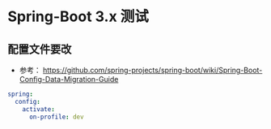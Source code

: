 # Spring-Boot 3.x 测试

## 配置文件要改

- 参考： https://github.com/spring-projects/spring-boot/wiki/Spring-Boot-Config-Data-Migration-Guide

```yaml
spring:
  config:
    activate:
      on-profile: dev
```
